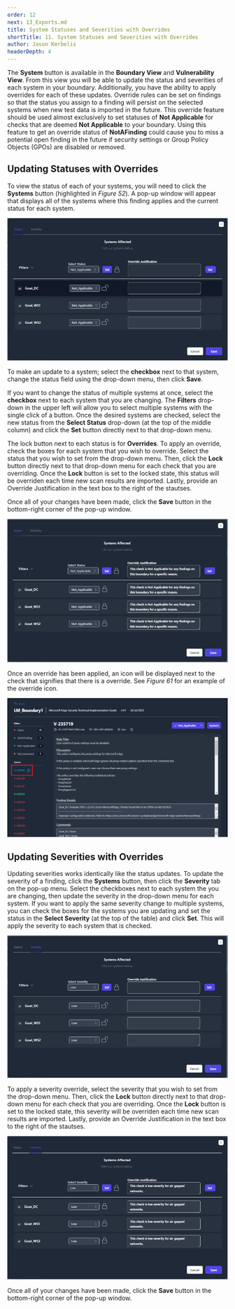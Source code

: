 ```yaml
---
order: 12
next: 13_Exports.md
title: System Statuses and Severities with Overrides
shortTitle: 11. System Statuses and Severities with Overrides
author: Jason Kerbelis
headerDepth: 4
---
```


The **System** button is available in the **Boundary View** and **Vulnerability View**. From this view you will be able to update the status and severities of each system in your boundary. Additionally, you have the ability to apply overrides for each of these updates. Override rules can be set on findings so that the status you assign to a finding will persist on the selected systems when new test data is imported in the future. This override feature should be used almost exclusively to set statuses of **Not Applicable** for checks that are deemed **Not Applicable** to your boundary. Using this feature to get an override status of **NotAFinding** could cause you to miss a potential open finding in the future if security settings or Group Policy Objects (GPOs) are disabled or removed. 

## Updating Statuses with Overrides

To view the status of each of your systems, you will need to click the **Systems** button (highlighted in *Figure 52*). A pop-up window will appear that displays all of the systems where this finding applies and the current status for each system.

![Figure 59: Updating Statuses for Systems](../../assets/user-guide/SystemsStatus.png "Figure 59: Updating Statuses for Systems")

To make an update to a system; select the **checkbox** next to that system, change the status field using the drop-down menu, then click **Save**.

If you want to change the status of multiple systems at once, select the **checkbox** next to each system that you are changing. The **Filters** drop-down in the upper left will allow you to select multiple systems with the single click of a button. Once the desired systems are checked, select the new status from the **Select Status** drop-down (at the top of the middle column) and click the **Set** button directly next to that drop-down menu.

The lock button next to each status is for **Overrides**. To apply an override, check the boxes for each system that you wish to override. Select the status that you wish to set from the drop-down menu. Then, click the **Lock** button directly next to that drop-down menu for each check that you are overriding. Once the **Lock** button is set to the locked state, this status will be overriden each time new scan results are imported. Lastly, provide an Override Justification in the text box to the right of the stautses.

Once all of your changes have been made, click the **Save** button in the bottom-right corner of the pop-up window.

![Figure 60: Applying Status Overrides](../../assets/user-guide/SystemOverrides_Status.png "Figure 60: Applying Status Overrides")

Once an override has been applied, an icon will be displayed next to the check that signifies that there is a override. See *Figure 61* for an example of the override icon.

![Figure 61: Override Icon](../../assets/user-guide/OverrideIcon.png "Figure 61: Override Icon")

##  Updating Severities with Overrides

Updating severities works identically like the status updates. To update the severity of a finding, click the **Systems** button, then click the **Severity** tab on the pop-up menu. Select the checkboxes next to each system the you are changing, then update the severity in the drop-down menu for each system. If you want to apply the same severity change to multiple systems, you can check the boxes for the systems you are updating and set the status in the **Select Severity** (at the top of the table) and click **Set**. This will apply the severity to each system that is checked.

![Figure 62: Updating Severities](../../assets/user-guide/SystemSeverity.png "Figure 62: Updating Severities")

To apply a severity override, select the severity that you wish to set from the drop-down menu. Then, click the **Lock** button directly next to that drop-down menu for each check that you are overriding. Once the **Lock** button is set to the locked state, this severity will be overriden each time new scan results are imported. Lastly, provide an Override Justification in the text box to the right of the stautses.

![Figure 63: Severity Overrides](../../assets/user-guide/SystemSeverity_Overrides.png "Figure 63: Severity Overrides")

Once all of your changes have been made, click the **Save** button in the bottom-right corner of the pop-up window.
